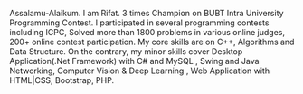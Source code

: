
Assalamu-Alaikum. I am Rifat. 3 times Champion on BUBT Intra University Programming Contest. I participated in several programming contests including ICPC, Solved more than 1800 problems in various online judges, 200+ online contest participation. My core skills are on C++, Algorithms and Data Structure. On the contrary, my minor skills cover Desktop Application(.Net Framework) with C# and MySQL , Swing and Java Networking, Computer Vision & Deep Learning , Web Application with HTML|CSS, Bootstrap, PHP.

<!--
**rifatentr/rifatentr** is a ✨ _special_ ✨ repository because its `README.md` (this file) appears on your GitHub profile.

Here are some ideas to get you started:

- 🔭 I’m currently working on ...
- 🌱 I’m currently learning ...
- 👯 I’m looking to collaborate on ...
- 🤔 I’m looking for help with ...
- 💬 Ask me about ...
- 📫 How to reach me: ...
- 😄 Pronouns: ...
- ⚡ Fun fact: ...
-->
